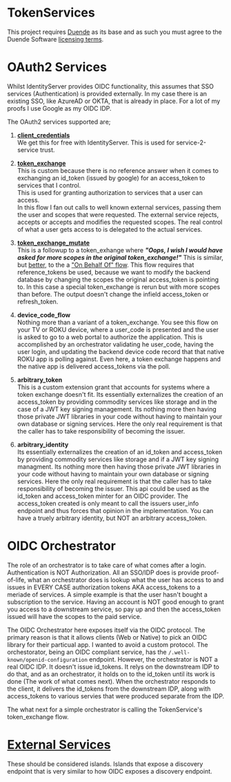 # TokenServices

This project requires [Duende](https://duendesoftware.com/) as its base and as such you must agree to the Duende Software [licensing terms](https://github.com/DuendeSoftware/IdentityServer/blob/main/LICENSE).

# OAuth2 Services
Whilst IdentityServer provides OIDC functionality, this assumes that SSO services (Authentication) is provided externally.  In my case there is an existing SSO, like AzureAD or OKTA, that is already in place.  For a lot of my proofs I use Google as my OIDC IDP.  

The OAuth2 services supported are;

1. [**client_credentials**](https://identityserver4.readthedocs.io/en/latest/endpoints/token.html?highlight=client_credentials#token-endpoint)    
  We get this for free with IdentityServer.  This is used for service-2-service trust.  
  
2.  [**token_exchange**](docs/token-exchange.md)  
  This is custom because there is no reference answer when it comes to exchanging an id_token (issued by google) for an access_token to services that I control.  
  This is used for granting authorization to services that a user can access.  
  In this flow I fan out calls to well known external services, passing them the user and scopes that were requested.  The external service rejects, accepts or accepts and modifies the requested scopes.  The real control of what a user gets access to is delegated to the actual services.  

3. [**token_exchange_mutate**](docs/token-exchange-mutate.md)  
   This is a followup to a token_exhange where ***"Oops, I wish I would have asked for more scopes in the original token_exchange!"***  This is similar, but [better](docs/mutate-vs-on-behalf-of.md), to the a ["On Behalf Of" flow](docs/mutate-vs-on-behalf-of.md).  This flow requires that reference_tokens be used, because we want to modify the backend database by changing the scopes the original access_token is pointing to.  In this case a special token_exchange is rerun but with more scopes than before.  The output doesn't change the infield access_token or refresh_token.     

4. **device_code_flow**   
  Nothing more than a variant of a token_exchange.  You see this flow on your TV or ROKU device, where a user_code is presented and the user is asked to go to a web portal to authorize the application.  This is accomplished by an orchestrator validating he user_code, having the user login, and updating the backend device code record that that native ROKU app is polling against.  Even here, a token exchange happens and the native app is delivered access_tokens via the poll.   

5. **arbitrary_token**  
  This is a custom extension grant that accounts for systems where a token exchange doesn't fit.  Its essentially externalizes the creation of an access_token by providing commodity services like storage and in the case of a JWT key signing management.  Its nothing more then having those private JWT libraries in your code without having to maintain your own database or signing services.  Here the only real requirement is that the caller has to take responsibility of becoming the issuer.

6. **arbitrary_identity**  
  Its essentially externalizes the creation of an id_token and access_token by providing commodity services like storage and if a JWT key signing managment.   Its nothing more then having those private JWT libraries in your code without having to maintain your own database or signing services.  Here the only real requirement is that the caller has to take responsibility of becoming the issuer.  This api could be used as the id_token and access_token minter for an OIDC provider.  The access_token created is only meant to call the issuers user_info endpoint and thus forces that opinion in the implementation.  You can have a truely arbitrary identity, but NOT an arbitrary access_token.



# OIDC Orchestrator
The role of an orchestrator is to take care of what comes after a login.  Authentication is NOT Authorization.  All an SSO/IDP does is provide proof-of-life, what an orchestrator does is lookup what the user has access to and issues in EVERY CASE authorization tokens AKA access_tokens to a meriade of services.  A simple example is that the user hasn't bought a subscription to the service.  Having an account is NOT good enough to grant you access to a downstream service, so pay up and then the access_token issued will have the scopes to the paid service.

The OIDC Orchestrator here exposes itself via the OIDC protocol.  The primary reason is that it allows clients (Web or Native) to pick an OIDC library for their particual app.  I wanted to avoid a custom protocol.  The orchestorator, being an OIDC compliant service, has the ```/.well-known/openid-configuration``` endpoint.  However, the orchestrator is NOT a real OIDC IDP.  It doesn't issue id_tokens.   It relys on the downstream IDP to do that, and as an orchestrator, it holds on to the id_token until its work is done (The work of what comes next).  When the orchestrator responds to the client, it delivers the id_tokens from the downstream IDP, along with access_tokens to various servies that were produced separate from the IDP.  

The what next for a simple orchestrator is calling the TokenService's token_exchange flow.

# [External Services](docs/external-services.md)
 These should be considered islands. Islands that expose a discovery endpoint that is very similar to how OIDC exposes a discovery endpoint.  
 



